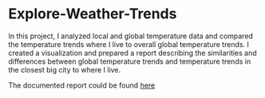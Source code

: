 # Explore-Weather-Trends 

In this project, I analyzed local and global temperature data and compared the temperature trends where I live to overall global temperature trends. I created a visualization and prepared a report describing the similarities and differences between global temperature trends and temperature trends in the closest big city to where I live.

The documented report could be found [here](https://github.com/giftyaiyegbeni/Explore-Weather-Trends/blob/main/Gifty_Project_-_Exploring_Weather_Trends.pdf)
